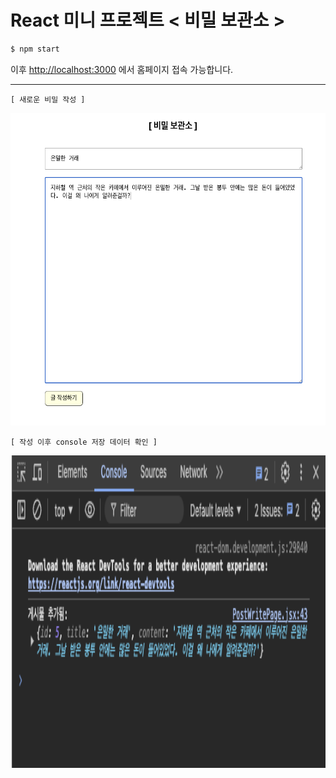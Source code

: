 # React 미니 프로젝트 < 비밀 보관소 >

```bash
$ npm start
```

이후 [http://localhost:3000](http://localhost:3000) 에서 홈페이지 접속 가능합니다.

---

```
[ 새로운 비밀 작성 ]
```

<img src="./img1.png" height="500px" width="800px">

```
[ 작성 이후 console 저장 데이터 확인 ]
```

<img src="./img2.png" height="500px" width="800px">

